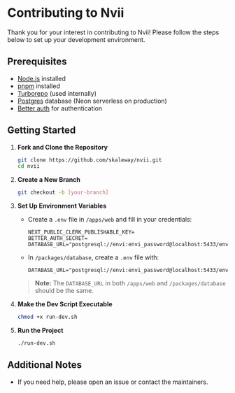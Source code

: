 # Contributing to Nvii

Thank you for your interest in contributing to Nvii! Please follow the steps below to set up your development environment.

## Prerequisites

- [Node.js](https://nodejs.org/) installed
- [pnpm](https://pnpm.io/) installed
- [Turborepo](https://turbo.build/repo/docs) (used internally)
- [Postgres](https://www.postgresql.org/) database (Neon serverless on production)
- [Better auth](https://www.better-auth.com) for authentication

## Getting Started

1. **Fork and Clone the Repository**

   ```bash
   git clone https://github.com/skaleway/nvii.git
   cd nvii
   ```

2. **Create a New Branch**

   ```bash
   git checkout -b [your-branch]
   ```

3. **Set Up Environment Variables**
   - Create a `.env` file in `/apps/web` and fill in your credentials:

     ```env
     NEXT_PUBLIC_CLERK_PUBLISHABLE_KEY=
     BETTER_AUTH_SECRET=
     DATABASE_URL="postgresql://envi:envi_password@localhost:5433/envi"

     ```

   - In `/packages/database`, create a `.env` file with:

     ```env
     DATABASE_URL="postgresql://envi:envi_password@localhost:5433/envi"
     ```

   > **Note:** The `DATABASE_URL` in both `/apps/web` and `/packages/database` should be the same.

4. **Make the Dev Script Executable**

   ```bash
   chmod +x run-dev.sh
   ```

5. **Run the Project**

   ```bash
   ./run-dev.sh
   ```

## Additional Notes

- If you need help, please open an issue or contact the maintainers.
